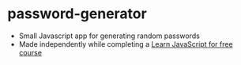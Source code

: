 # password-generator

* Small Javascript app for generating random passwords
* Made independently while completing a [Learn JavaScript for free course](https://scrimba.com/learn/learnjavascript)
